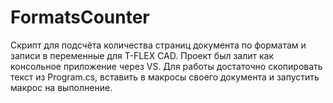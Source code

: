 # FormatsCounter

Скрипт для подсчёта количества страниц документа по форматам и записи в переменные для T-FLEX CAD.
Проект был залит как консольное приложение через VS. Для работы достаточно скопировать текст из Program.cs, вставить в макросы своего документа и запустить макрос на выполнение.
